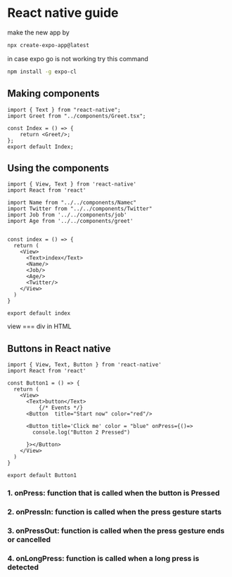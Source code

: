 # React native guide
make the new app by
```bash
npx create-expo-app@latest
```

in case expo go is not working try this command
```bash
npm install -g expo-cl 
```
## Making components

```tsx
import { Text } from "react-native";
import Greet from "../components/Greet.tsx";

const Index = () => {
    return <Greet/>;
};
export default Index;
```
## Using the components
```tsx
import { View, Text } from 'react-native'
import React from 'react'

import Name from "../../components/Namec"
import Twitter from "../../components/Twitter"
import Job from '../../components/job'
import Age from '../../components/greet'


const index = () => {
  return (
    <View>
      <Text>index</Text>
      <Name/>
      <Job/>
      <Age/>
      <Twitter/>
    </View>
  )
}

export default index
```

view === div in HTML
## Buttons in React native
```tsx
import { View, Text, Button } from 'react-native'
import React from 'react'

const Button1 = () => {
  return (
    <View>
      <Text>button</Text>
          {/* Events */}
      <Button  title="Start now" color="red"/>
  
      <Button title='Click me' color = "blue" onPress={()=>
        console.log("Button 2 Pressed")
        
      }></Button>
    </View>
  )
}

export default Button1
```

### 1. onPress: function that is called when the button is Pressed
### 2. onPressIn: function is called when the press gesture starts
### 3. onPressOut: function is called when the press gesture ends or cancelled
### 4. onLongPress: function is called when a long press is detected